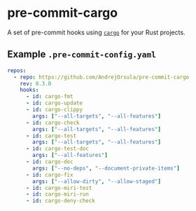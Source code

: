 # pre-commit-cargo

A set of pre-commit hooks using [`cargo`](https://doc.rust-lang.org/cargo/) for your Rust projects.

## Example `.pre-commit-config.yaml`

```yaml
repos:
  - repo: https://github.com/AndrejOrsula/pre-commit-cargo
    rev: 0.3.0
    hooks:
      - id: cargo-fmt
      - id: cargo-update
      - id: cargo-clippy
        args: ["--all-targets", "--all-features"]
      - id: cargo-check
        args: ["--all-targets", "--all-features"]
      - id: cargo-test
        args: ["--all-targets", "--all-features"]
      - id: cargo-test-doc
        args: ["--all-features"]
      - id: cargo-doc
        args: ["--no-deps", "--document-private-items"]
      - id: cargo-fix
        args: ["--allow-dirty", "--allow-staged"]
      - id: cargo-miri-test
      - id: cargo-miri-run
      - id: cargo-deny-check
```
